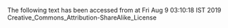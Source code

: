 The following text has been accessed from at Fri Aug 9 03:10:18 IST 2019
Creative_Commons_Attribution-ShareAlike_License
